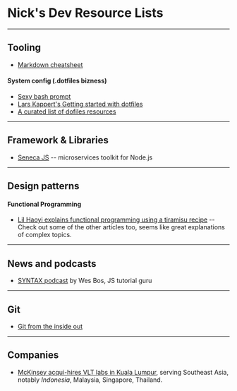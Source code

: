 # Nick's Dev Resource Lists
-----
## Tooling
- [Markdown cheatsheet](https://github.com/adam-p/markdown-here/wiki/Markdown-Cheatsheet)
#### System config (.dotfiles bizness)
- [Sexy bash prompt](https://github.com/twolfson/sexy-bash-prompt)
- [Lars Kappert's Getting started with dotfiles](https://medium.com/@webprolific/getting-started-with-dotfiles-43c3602fd789)
- [A curated list of dofiles resources](https://github.com/webpro/awesome-dotfiles)

-----
## Framework & Libraries
- [Seneca JS](http://senecajs.org/) -- microservices toolkit for Node.js 

-----
## Design patterns

#### Functional Programming
- [Lil Haoyi explains functional programming using a tiramisu recipe](http://www.lihaoyi.com/post/WhatsFunctionalProgrammingAllAbout.html) -- Check out some of the other articles too, seems like great explanations of complex topics.

-----
## News and podcasts
- [SYNTAX podcast](https://syntax.fm/) by Wes Bos, JS tutorial guru

-----
## Git
- [Git from the inside out](https://maryrosecook.com/blog/post/git-from-the-inside-out-talk)

----- 
## Companies
- [McKinsey acqui-hires VLT labs in Kuala Lumpur](http://www.mckinsey.com/about-us/new-at-mckinsey-blog/this-week-vlt-labs-joins-mckinsey-digital-labs), serving Southeast Asia, notably _Indonesia_, Malaysia, Singapore, Thailand.
 
